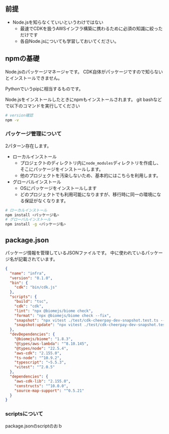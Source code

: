 

## 前提
- Node.jsを知らなくていいというわけではない
	- 最速でCDKを扱うAWSインフラ構築に携わるために必須の知識に絞っただけです
	- 各自Node.jsについても学習しておいてください。

## npmの基礎
Node.jsのパッケージマネージャです。
CDK自体がパッケージですので知らないとインストールできません。

Pythonでいうpipに相当するものです。

Node.jsをインストールしたときにnpmもインストールされます。
git bashなどで以下のコマンドを実行してください
```bash
# version確認
npm -v
```

### パッケージ管理について
2パターン存在します。
- ローカルインストール
	- プロジェクトのディレクトリ内に`node_modules`ディレクトリを作成し、そこにパッケージをインストールします。
	- 他のプロジェクトを汚染しないため、基本的にはこちらを利用します。
- グローバルインストール
	- OSにパッケージをインストールします
	- どのプロジェクトでも利用可能になりますが、移行時に同一の環境になる保証がなくなります。
```bash
# ローカルインストール
npm install <パッケージ名>
# グローバルインストール
npm install -g <パッケージ名>
```

## package.json
パッケージ情報を管理しているJSONファイルです。
中に使われているパッケージ名が記載されています。

```json
{
  "name": "infra",
  "version": "0.1.0",
  "bin": {
    "cdk": "bin/cdk.js"
  },
  "scripts": {
    "build": "tsc",
    "cdk": "cdk",
    "lint": "npx @biomejs/biome check",
    "format": "npx @biomejs/biome check --fix",
    "snapshot": "npx vitest ./test/cdk-cheerpay-dev-snapshot.test.ts --run",
    "snapshot:update": "npx vitest ./test/cdk-cheerpay-dev-snapshot.test.ts --u"
  },
  "devDependencies": {
    "@biomejs/biome": "1.8.3",
    "@types/aws-lambda": "^8.10.145",
    "@types/node": "22.5.4",
    "aws-cdk": "2.155.0",
    "ts-node": "^10.9.2",
    "typescript": "~5.5.3",
    "vitest": "^2.0.5"
  },
  "dependencies": {
    "aws-cdk-lib": "2.155.0",
    "constructs": "^10.0.0",
    "source-map-support": "^0.5.21"
  }
}
```

### scriptsについて
package.jsonのscriptのおｂ
